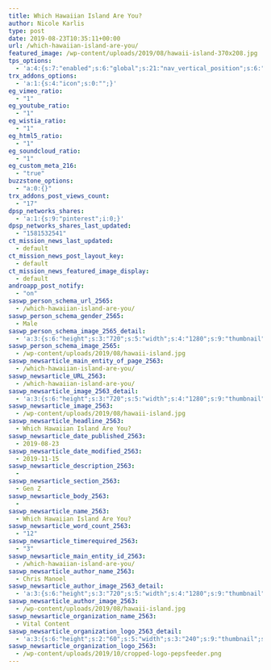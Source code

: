 ```yaml
---
title: Which Hawaiian Island Are You?
author: Nicole Karlis
type: post
date: 2019-08-23T10:35:11+00:00
url: /which-hawaiian-island-are-you/
featured_image: /wp-content/uploads/2019/08/hawaii-island-370x208.jpg
tps_options:
  - 'a:4:{s:7:"enabled";s:6:"global";s:21:"nav_vertical_position";s:6:"global";s:23:"nav_hide_on_first_slide";b:0;s:23:"slide_loading_mechanism";s:6:"global";}'
trx_addons_options:
  - 'a:1:{s:4:"icon";s:0:"";}'
eg_vimeo_ratio:
  - "1"
eg_youtube_ratio:
  - "1"
eg_wistia_ratio:
  - "1"
eg_html5_ratio:
  - "1"
eg_soundcloud_ratio:
  - "1"
eg_custom_meta_216:
  - "true"
buzzstone_options:
  - "a:0:{}"
trx_addons_post_views_count:
  - "17"
dpsp_networks_shares:
  - 'a:1:{s:9:"pinterest";i:0;}'
dpsp_networks_shares_last_updated:
  - "1581532541"
ct_mission_news_last_updated:
  - default
ct_mission_news_post_layout_key:
  - default
ct_mission_news_featured_image_display:
  - default
androapp_post_notify:
  - "on"
saswp_person_schema_url_2565:
  - /which-hawaiian-island-are-you/
saswp_person_schema_gender_2565:
  - Male
saswp_person_schema_image_2565_detail:
  - 'a:3:{s:6:"height";s:3:"720";s:5:"width";s:4:"1280";s:9:"thumbnail";s:72:"/wp-content/uploads/2019/08/hawaii-island.jpg";}'
saswp_person_schema_image_2565:
  - /wp-content/uploads/2019/08/hawaii-island.jpg
saswp_newsarticle_main_entity_of_page_2563:
  - /which-hawaiian-island-are-you/
saswp_newsarticle_URL_2563:
  - /which-hawaiian-island-are-you/
saswp_newsarticle_image_2563_detail:
  - 'a:3:{s:6:"height";s:3:"720";s:5:"width";s:4:"1280";s:9:"thumbnail";s:72:"/wp-content/uploads/2019/08/hawaii-island.jpg";}'
saswp_newsarticle_image_2563:
  - /wp-content/uploads/2019/08/hawaii-island.jpg
saswp_newsarticle_headline_2563:
  - Which Hawaiian Island Are You?
saswp_newsarticle_date_published_2563:
  - 2019-08-23
saswp_newsarticle_date_modified_2563:
  - 2019-11-15
saswp_newsarticle_description_2563:
  -
saswp_newsarticle_section_2563:
  - Gen Z
saswp_newsarticle_body_2563:
  -
saswp_newsarticle_name_2563:
  - Which Hawaiian Island Are You?
saswp_newsarticle_word_count_2563:
  - "12"
saswp_newsarticle_timerequired_2563:
  - "3"
saswp_newsarticle_main_entity_id_2563:
  - /which-hawaiian-island-are-you/
saswp_newsarticle_author_name_2563:
  - Chris Manoel
saswp_newsarticle_author_image_2563_detail:
  - 'a:3:{s:6:"height";s:3:"720";s:5:"width";s:4:"1280";s:9:"thumbnail";s:72:"/wp-content/uploads/2019/08/hawaii-island.jpg";}'
saswp_newsarticle_author_image_2563:
  - /wp-content/uploads/2019/08/hawaii-island.jpg
saswp_newsarticle_organization_name_2563:
  - Vital Content
saswp_newsarticle_organization_logo_2563_detail:
  - 'a:3:{s:6:"height";s:2:"60";s:5:"width";s:3:"240";s:9:"thumbnail";s:82:"/wp-content/uploads/2019/10/cropped-logo-pepsfeeder.png";}'
saswp_newsarticle_organization_logo_2563:
  - /wp-content/uploads/2019/10/cropped-logo-pepsfeeder.png
---
```


&nbsp;
